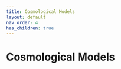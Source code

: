 ```yaml
---
title: Cosmological Models
layout: default
nav_order: 4
has_children: true
---
```


# Cosmological Models
